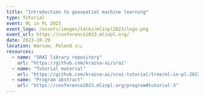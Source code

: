 ```yaml
---
title: "Introduction to geospatial machine learning"
type: Tutorial
event: ML in PL 2023
event_logo: /assets/images/talks/mlinpl2023/logo.png
event_url: https://conference2023.mlinpl.org/
date: 2023-10-29
location: Warsaw, Poland 🇵🇱
resources:
  - name: "SRAI library repository"
    url: "https://github.com/kraina-ai/srai"
  - name: "Tutorial material"
    url: "https://github.com/kraina-ai/srai-tutorial/tree/ml-in-pl-2023/tutorial/MLinPL"
  - name: "Program abstract"
    url: "https://conference2023.mlinpl.org/program#tutorial-3"
---
```

